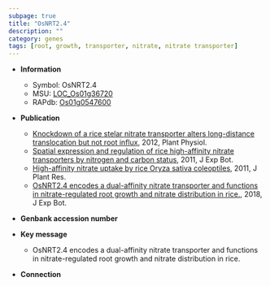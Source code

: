 ```yaml
---
subpage: true
title: "OsNRT2.4"
description: ""
category: genes
tags: [root, growth, transporter, nitrate, nitrate transporter]
---
```


* **Information**  
    + Symbol: OsNRT2.4  
    + MSU: [LOC_Os01g36720](http://rice.plantbiology.msu.edu/cgi-bin/ORF_infopage.cgi?orf=LOC_Os01g36720)  
    + RAPdb: [Os01g0547600](http://rapdb.dna.affrc.go.jp/viewer/gbrowse_details/irgsp1?name=Os01g0547600)  

* **Publication**  
    + [Knockdown of a rice stelar nitrate transporter alters long-distance translocation but not root influx](http://www.ncbi.nlm.nih.gov/pubmed?term=Knockdown+of+a+rice+stelar+nitrate+transporter+alters+long-distance+translocation+but+not+root+influx%5BTitle%5D), 2012, Plant Physiol.
    + [Spatial expression and regulation of rice high-affinity nitrate transporters by nitrogen and carbon status](http://www.ncbi.nlm.nih.gov/pubmed?term=Spatial+expression+and+regulation+of+rice+high-affinity+nitrate+transporters+by+nitrogen+and+carbon+status%5BTitle%5D), 2011, J Exp Bot.
    + [High-affinity nitrate uptake by rice Oryza sativa coleoptiles](http://www.ncbi.nlm.nih.gov/pubmed?term=High-affinity+nitrate+uptake+by+rice+Oryza+sativa+coleoptiles%5BTitle%5D), 2011, J Plant Res.
    + [OsNRT2.4 encodes a dual-affinity nitrate transporter and functions in nitrate-regulated root growth and nitrate distribution in rice.](http://www.ncbi.nlm.nih.gov/pubmed?term=OsNRT2.4+encodes+a+dual-affinity+nitrate+transporter+and+functions+in+nitrate-regulated+root+growth+and+nitrate+distribution+in+rice.%5BTitle%5D), 2018, J Exp Bot.

* **Genbank accession number**  

* **Key message**  
    + OsNRT2.4 encodes a dual-affinity nitrate transporter and functions in nitrate-regulated root growth and nitrate distribution in rice.

* **Connection**  



